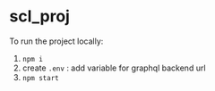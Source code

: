 # scl_proj
To run the project locally:

1. `npm i`
2. create `.env` : add variable for graphql backend url
3. `npm start`
